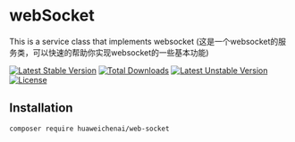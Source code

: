# webSocket
This is a service class that implements websocket (这是一个websocket的服务类，可以快速的帮助你实现websocket的一些基本功能)

[![Latest Stable Version](https://poser.pugx.org/huaweichenai/web-socket/v/stable)](https://packagist.org/packages/huaweichenai/web-socket) 
[![Total Downloads](https://poser.pugx.org/huaweichenai/web-socket/downloads)](https://packagist.org/packages/huaweichenai/web-socket) 
[![Latest Unstable Version](https://poser.pugx.org/huaweichenai/web-socket/v/unstable)](https://packagist.org/packages/huaweichenai/web-socket) 
[![License](https://poser.pugx.org/huaweichenai/web-socket/license)](https://packagist.org/packages/huaweichenai/web-socket)

## Installation<br>
```
composer require huaweichenai/web-socket
```
